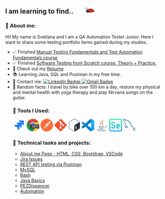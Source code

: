 ## I am learning to find.. <img id="icon1" src="https://github.com/svetkaa-yo/svetkaa-yo/blob/master/assets/LadyBugSticker-ezgif.com-crop.gif" alt="ladybug" width="66" height="30">

<h3 class="heading-element" dir="auto">🙋 About me:</h3>

<p dir="auto"> Hi! My name is Svetlana and I am a QA Automation Tester Junior. Here I want to share some testing portfolio items gained during my studies.</p>
<ul dir="auto">
<li> ✅ Finished <a href="https://drive.google.com/file/d/1Eh3PlwhGeC34S_9rrq8sDAheiZE1zzV0/view"
target="_blank" >Manual Testing Fundamentals and Test Automation Fundamentals course</a> </li>
<li> ✅ Finished <a href="https://stepik.org/cert/2753118?lang=en" target="_blank" rel="nofollow">Software Testing from Scratch course. Theory + Practice.</a> </li>
<li>📝 Check out my <a href="https://drive.google.com/file/d/1--vUDClrsWZBzOju0_0ggqDJd9yfMCrw/view" rel="nofollow" target="_blank" >Resume</a></li>
<li> 📚 Learning Java, SQL and Postman in my free time.</li>
<li>📩 Contact me:  
<a href="https://www.linkedin.com/in/svfrolova/" target="_blank" rel="nofollow"><img src="https://img.shields.io/badge/@svfrolova-blue?style=flat&logo=LinkedIn&logoColor=white" alt="LinkedIn Badge">
</a> <a href="mailto:svetlana.frolova324@gmail.com" target="_blank" ><img src="https://img.shields.io/badge/-Gmail-red?style=flat&amp;logo=Gmail&amp;logoColor=white" alt="Gmail Badge"></a></li>
<li>🤸 Random facts: I travel by bike over 100 km a day, restore my physical and mental health with yoga therapy and play Nirvana songs on the guitar. </li>

<h3 class="heading-element" dir="auto">🔧 Tools I Used:</h3>
<p dir="auto">

<a target="_blank" rel="noopener noreferrer nofollow" href="https://github.com/svetkaa-yo/svetkaa-yo/blob/master/assets/jira-original.svg"><img src="https://github.com/svetkaa-yo/svetkaa-yo/blob/master/assets/jira-original.svg" title="jira" alt="jira" width="40" height="40" style="max-width: 100%;"></a>
<a target="_blank" rel="noopener noreferrer nofollow" href="https://github.com/svetkaa-yo/svetkaa-yo/blob/master/assets/chrome-dev-logo-icon.png"><img src="https://github.com/svetkaa-yo/svetkaa-yo/blob/master/assets/chrome-dev-logo-icon.png" title="devtools" alt="devtools" width="40" height="40" style="max-width: 100%;"></a>
<a target="_blank" rel="noopener noreferrer nofollow" href="https://github.com/svetkaa-yo/svetkaa-yo/blob/master/assets/postman-icon.svg"><img src="https://github.com/svetkaa-yo/svetkaa-yo/blob/master/assets/postman-icon.svg" title="postman" alt="postman" width="40" height="40" style="max-width: 100%;"></a>
<a target="_blank" rel="noopener noreferrer nofollow" href="https://github.com/svetkaa-yo/svetkaa-yo/blob/master/assets/git-original.svg"><img src="https://github.com/svetkaa-yo/svetkaa-yo/blob/master/assets/git-original.svg" title="git" alt="git" width="40" height="40" style="max-width: 100%;"></a>
<a target="_blank" rel="noopener noreferrer nofollow" href="https://github.com/svetkaa-yo/svetkaa-yo/blob/master/assets/Bash_Logo_Colored.svg.png"><img src="https://github.com/svetkaa-yo/svetkaa-yo/blob/master/assets/Bash_Logo_Colored.svg.png" title="bash" alt="bash" width="40" height="40" style="max-width: 100%;"></a>
<a target="_blank" rel="noopener noreferrer nofollow" href="https://github.com/svetkaa-yo/svetkaa-yo/blob/master/assets/vscode-original.svg"><img src="https://github.com/svetkaa-yo/svetkaa-yo/blob/master/assets/vscode-original.svg" title="vscode" alt="vscode" width="40" height="40" style="max-width: 100%;"></a>
<a target="_blank" rel="noopener noreferrer nofollow" href="https://github.com/svetkaa-yo/svetkaa-yo/blob/master/assets/java.png"><img src="https://github.com/svetkaa-yo/svetkaa-yo/blob/master/assets/java.png" title="java" alt="java" width="40" height="40" style="max-width: 100%;"></a>
<a target="_blank" rel="noopener noreferrer nofollow" href="https://github.com/svetkaa-yo/svetkaa-yo/blob/master/assets/selenium.png"><img src="https://github.com/svetkaa-yo/svetkaa-yo/blob/master/assets/selenium.png" title="selenium" alt="selenium" width="40" height="40" style="max-width: 100%;"></a>
<a target="_blank" rel="noopener noreferrer nofollow" href="https://github.com/svetkaa-yo/svetkaa-yo/blob/master/assets/mysql-original.svg"><img src="https://github.com/svetkaa-yo/svetkaa-yo/blob/master/assets/mysql-original.svg" title="mysql" alt="mysql" width="40" height="40" style="max-width: 100%;"></a>
</p>

<h3 class="heading-element" dir="auto">💎 Technical tasks and projects:</h3>
<ul dir="auto">
<li> <a target="_blank"  href="https://github.com/svetkaa-yo/AboutMePage_HTML">About me Page - HTML, CSS, Bootstrap, VSCode</a></li>
<li> <a target="_blank" href="https://github.com/svetkaa-yo/Jira-Issues/tree/master">Jira Issues</a>  </li>
<li> <a target="_blank" href="https://github.com/svetkaa-yo/Postman-collections"> REST API testing via Postman </a> </li>
<li> <a target="_blank" href="https://github.com/svetkaa-yo/MySQL">MySQL</a>   </li>
<li> <a target="_blank" href=""> Bash </a>  </li>
<li> <a target="_blank" href="https://github.com/svetkaa-yo/java-learning/tree/master?tab=readme-ov-file"> Java Basics </a> </li>
<li> <a target="_blank" href=""> PEZDispencer </a>  </li>
<li> <a target="_blank" href=""> Automation </a> </li>
</ul>

